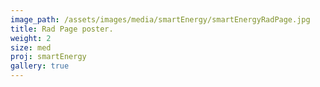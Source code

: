 ```yaml
---
image_path: /assets/images/media/smartEnergy/smartEnergyRadPage.jpg
title: Rad Page poster.
weight: 2
size: med
proj: smartEnergy
gallery: true
---
```

